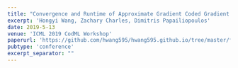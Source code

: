 ```yaml
---
title: "Convergence and Runtime of Approximate Gradient Coded Gradient Descent"
excerpt: 'Hongyi Wang, Zachary Charles, Dimitris Papailiopoulos'
date: 2019-5-13
venue: 'ICML 2019 CodML Workshop'
paperurl: 'https://github.com/hwang595/hwang595.github.io/tree/master/files/agc_codeml_main.pdf'
pubtype: 'conference'
excerpt_separator: ""
---
```

